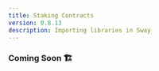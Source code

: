 ```yaml
---
title: Staking Contracts
version: 0.8.13
description: Importing libraries in Sway
---
```


### Coming Soon 🏗️
